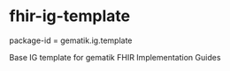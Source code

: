 # fhir-ig-template
package-id = gematik.ig.template

Base IG template for gematik FHIR Implementation Guides
